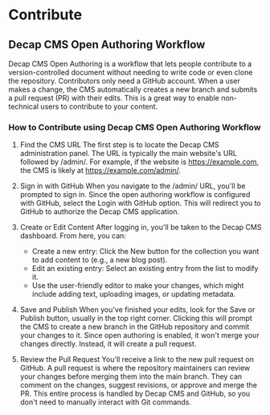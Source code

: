 # Contribute

## Decap CMS Open Authoring Workflow
Decap CMS Open Authoring is a workflow that lets people contribute to a version-controlled document without needing to write code or even clone the repository. Contributors only need a GitHub account. When a user makes a change, the CMS automatically creates a new branch and submits a pull request (PR) with their edits. This is a great way to enable non-technical users to contribute to your content.

### How to Contribute using Decap CMS Open Authoring Workflow
1. Find the CMS URL
The first step is to locate the Decap CMS administration panel. The URL is typically the main website's URL followed by /admin/. For example, if the website is https://example.com, the CMS is likely at https://example.com/admin/.

2. Sign in with GitHub
When you navigate to the /admin/ URL, you'll be prompted to sign in. Since the open authoring workflow is configured with GitHub, select the Login with GitHub option. This will redirect you to GitHub to authorize the Decap CMS application.

3. Create or Edit Content
After logging in, you'll be taken to the Decap CMS dashboard. From here, you can:
    - Create a new entry: Click the New button for the collection you want to add content to (e.g., a new blog post).
    - Edit an existing entry: Select an existing entry from the list to modify it.
    - Use the user-friendly editor to make your changes, which might include adding text, uploading images, or updating metadata.

4. Save and Publish
When you've finished your edits, look for the Save or Publish button, usually in the top right corner. Clicking this will prompt the CMS to create a new branch in the GitHub repository and commit your changes to it. Since open authoring is enabled, it won't merge your changes directly. Instead, it will create a pull request.

5. Review the Pull Request
You'll receive a link to the new pull request on GitHub. A pull request is where the repository maintainers can review your changes before merging them into the main branch. They can comment on the changes, suggest revisions, or approve and merge the PR. This entire process is handled by Decap CMS and GitHub, so you don't need to manually interact with Git commands.